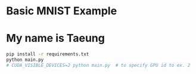 # Basic MNIST Example
# My name is Taeung


```bash
pip install -r requirements.txt
python main.py
# CUDA_VISIBLE_DEVICES=2 python main.py  # to specify GPU id to ex. 2
```
